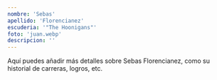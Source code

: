 ```yaml
---
nombre: 'Sebas'
apellido: 'Florencianez'
escuderia: '"The Hoonigans"'
foto: 'juan.webp'
descripcion: ''
---
```


Aquí puedes añadir más detalles sobre Sebas Florencianez, como su historial de carreras, logros, etc.
